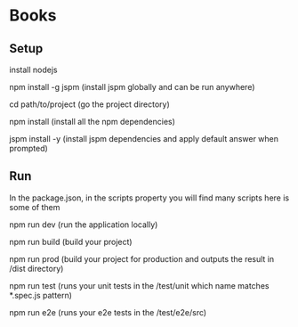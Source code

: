 # Books

## Setup 

install nodejs 

npm install -g jspm (install jspm globally and can be run anywhere)

cd path/to/project (go the project directory)

npm install (install all the npm dependencies)

jspm install -y (install jspm dependencies and apply default answer when prompted)

## Run

In the package.json, in the scripts property you will find many scripts here is some of them

npm run dev (run the application locally)

npm run build (build your project)

npm run prod (build your project for production and outputs the result in /dist directory)

npm run test (runs your unit tests in the /test/unit which name matches *.spec.js pattern)

npm run e2e (runs your e2e tests in the /test/e2e/src)





